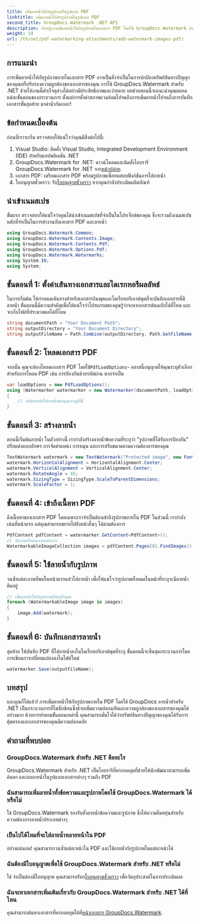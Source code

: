 ```yaml
---
title: เพิ่มลายน้ำให้กับรูปภาพในรูปแบบ PDF
linktitle: เพิ่มลายน้ำให้กับรูปภาพในรูปแบบ PDF
second_title: GroupDocs.Watermark .NET API
description: เรียนรู้การเพิ่มลายน้ำให้กับรูปภาพในเอกสาร PDF โดยใช้ GroupDocs.Watermark สำหรับ .NET พร้อมบทช่วยสอนแบบละเอียดทีละขั้นตอนของเรา รักษาความปลอดภัย PDF ของคุณได้อย่างง่ายดาย
weight: 19
url: /th/net/pdf-watermarking-attachments/add-watermark-images-pdf/
---
```

## การแนะนำ
การเพิ่มลายน้ำให้กับรูปภาพภายในเอกสาร PDF อาจเป็นสิ่งจำเป็นในการปกป้องทรัพย์สินทางปัญญาของคุณหรือรับรองความถูกต้องของเอกสารของคุณ การใช้ GroupDocs.Watermark สำหรับ .NET ช่วยให้งานนี้สำเร็จลุล่วงได้อย่างมีประสิทธิภาพและง่ายดาย บทช่วยสอนนี้จะแนะนำคุณตลอดแต่ละขั้นตอนของกระบวนการ ตั้งแต่การตั้งค่าสภาพแวดล้อมไปจนถึงการเพิ่มลายน้ำไปจนถึงการบันทึกเอกสารขั้นสุดท้าย มาดำน้ำกันเถอะ!
## ข้อกำหนดเบื้องต้น
ก่อนที่เราจะเริ่ม ตรวจสอบให้แน่ใจว่าคุณมีสิ่งต่อไปนี้:
1. Visual Studio: ติดตั้ง Visual Studio, Integrated Development Environment (IDE) สำหรับแอปพลิเคชัน .NET
2.  GroupDocs.Watermark for .NET: ดาวน์โหลดและติดตั้งไลบรารี GroupDocs.Watermark for .NET จาก[หน้าปล่อย](https://releases.groupdocs.com/Watermark/net/).
3. เอกสาร PDF: เตรียมเอกสาร PDF พร้อมรูปภาพเพื่อทดสอบฟังก์ชันการใส่ลายน้ำ
4.  ใบอนุญาตชั่วคราว: รับ[ใบอนุญาตชั่วคราว](https://purchase.groupdocs.com/temporary-license/) หากคุณกำลังประเมินผลิตภัณฑ์
## นำเข้าเนมสเปซ
ขั้นแรก ตรวจสอบให้แน่ใจว่าคุณได้นำเข้าเนมสเปซที่จำเป็นในโปรเจ็กต์ของคุณ ซึ่งจะรวมถึงเนมสเปซหลักที่จำเป็นในการทำงานกับเอกสาร PDF และลายน้ำ
```csharp
using GroupDocs.Watermark.Common;
using GroupDocs.Watermark.Contents.Image;
using GroupDocs.Watermark.Contents.Pdf;
using GroupDocs.Watermark.Options.Pdf;
using GroupDocs.Watermark.Watermarks;
using System.IO;
using System;
```
## ขั้นตอนที่ 1: ตั้งค่าเส้นทางเอกสารและไดเรกทอรีผลลัพธ์
ในการเริ่มต้น ให้กำหนดเส้นทางสำหรับเอกสารอินพุตและไดเร็กทอรีเอาต์พุตที่จะบันทึกเอกสารที่มีลายน้ำ ขั้นตอนนี้มีความสำคัญเพื่อให้แน่ใจว่าโปรแกรมของคุณรู้ว่าจะหาเอกสารต้นฉบับได้ที่ไหน และจะเก็บไฟล์ที่ประมวลผลได้ที่ไหน
```csharp
string documentPath = "Your Document Path";
string outputDirectory = "Your Document Directory";
string outputFileName = Path.Combine(outputDirectory, Path.GetFileName(documentPath));
```
## ขั้นตอนที่ 2: โหลดเอกสาร PDF
 จากนั้น คุณจะต้องโหลดเอกสาร PDF โดยใช้`PdfLoadOptions`- คลาสนี้อนุญาตให้คุณระบุตัวเลือกสำหรับการโหลด PDF เช่น การป้องกันด้วยรหัสผ่าน หากจำเป็น
```csharp
var loadOptions = new PdfLoadOptions();
using (Watermarker watermarker = new Watermarker(documentPath, loadOptions))
{
    // รหัสสำหรับใส่ลายน้ำของคุณจะอยู่ที่นี่
}
```
## ขั้นตอนที่ 3: สร้างลายน้ำ
ตอนนี้เริ่มต้นลายน้ำ ในตัวอย่างนี้ เรากำลังสร้างลายน้ำข้อความที่ระบุว่า "รูปภาพที่ได้รับการป้องกัน" ปรับแต่งแบบอักษร การจัดตำแหน่ง การหมุน และการปรับขนาดตามความต้องการของคุณ
```csharp
TextWatermark watermark = new TextWatermark("Protected image", new Font("Arial", 8));
watermark.HorizontalAlignment = HorizontalAlignment.Center;
watermark.VerticalAlignment = VerticalAlignment.Center;
watermark.RotateAngle = 45;
watermark.SizingType = SizingType.ScaleToParentDimensions;
watermark.ScaleFactor = 1;
```
## ขั้นตอนที่ 4: เข้าถึงเนื้อหา PDF
ดึงเนื้อหาของเอกสาร PDF โดยเฉพาะเราจำเป็นต้องเข้าถึงรูปภาพภายใน PDF ในส่วนนี้ เรากำลังเน้นที่หน้าแรก แต่คุณสามารถขยายไปยังหน้าอื่นๆ ได้ตามต้องการ
```csharp
PdfContent pdfContent = watermarker.GetContent<PdfContent>();
// รับภาพทั้งหมดจากหน้าแรก
WatermarkableImageCollection images = pdfContent.Pages[0].FindImages();
```
## ขั้นตอนที่ 5: ใช้ลายน้ำกับรูปภาพ
วนซ้ำแต่ละภาพที่พบในหน้าแรกแล้วใส่ลายน้ำ เพื่อให้แน่ใจว่ารูปภาพทั้งหมดในหน้าที่ระบุจะมีลายน้ำติดอยู่
```csharp
// เพิ่มลายน้ำให้กับรูปภาพที่พบทั้งหมด
foreach (WatermarkableImage image in images)
{
    image.Add(watermark);
}
```
## ขั้นตอนที่ 6: บันทึกเอกสารลายน้ำ
สุดท้าย ให้บันทึก PDF ที่ใส่ลายน้ำลงในไดเร็กทอรีเอาต์พุตที่ระบุ ขั้นตอนนี้จะสิ้นสุดกระบวนการโดยการเขียนการเปลี่ยนแปลงลงในไฟล์ใหม่
```csharp
watermarker.Save(outputFileName);
```
## บทสรุป
และคุณก็ได้แล้ว! การเพิ่มลายน้ำให้กับรูปภาพภายใน PDF โดยใช้ GroupDocs ลายน้ำสำหรับ .NET เป็นกระบวนการที่ไม่ซับซ้อนซึ่งช่วยเพิ่มความปลอดภัยและความถูกต้องของเอกสารของคุณได้อย่างมาก ด้วยการทำตามขั้นตอนเหล่านี้ คุณสามารถมั่นใจได้ว่าทรัพย์สินทางปัญญาของคุณได้รับการคุ้มครองและเอกสารของคุณมีความปลอดภัย
## คำถามที่พบบ่อย
### GroupDocs.Watermark สำหรับ .NET คืออะไร
GroupDocs.Watermark สำหรับ .NET เป็นไลบรารีที่ครอบคลุมที่ช่วยให้นักพัฒนาสามารถเพิ่ม ค้นหา และลบลายน้ำในรูปแบบเอกสารต่างๆ รวมถึง PDF
### ฉันสามารถเพิ่มลายน้ำทั้งข้อความและรูปภาพโดยใช้ GroupDocs.Watermark ได้หรือไม่
ใช่ GroupDocs.Watermark รองรับทั้งลายน้ำข้อความและรูปภาพ ซึ่งให้ความยืดหยุ่นสำหรับความต้องการลายน้ำประเภทต่างๆ
### เป็นไปได้ไหมที่จะใส่ลายน้ำหลายหน้าใน PDF
อย่างแน่นอน! คุณสามารถวนซ้ำแต่ละหน้าใน PDF และใช้ลายน้ำกับรูปภาพในแต่ละหน้าได้
### ฉันต้องมีใบอนุญาตเพื่อใช้ GroupDocs.Watermark สำหรับ .NET หรือไม่
 ใช่ จำเป็นต้องมีใบอนุญาต คุณสามารถรับก[ใบอนุญาตชั่วคราว](https://purchase.groupdocs.com/temporary-license/) เพื่อวัตถุประสงค์ในการประเมินผล
### ฉันจะหาเอกสารเพิ่มเติมเกี่ยวกับ GroupDocs.Watermark สำหรับ .NET ได้ที่ไหน
 คุณสามารถค้นหาเอกสารที่ครอบคลุมได้ที่[หน้าเอกสาร GroupDocs.Watermark](https://tutorials.groupdocs.com/Watermark/net/).